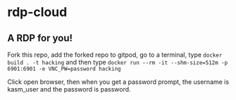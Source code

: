 # rdp-cloud
A RDP for you!
---

Fork this repo, add the forked repo to gitpod, go to a terminal, type `docker build . -t hacking` and then type `docker run --rm -it --shm-size=512m -p 6901:6901 -e VNC_PW=password hacking`

Click open browser, then when you get a password prompt, the username is kasm_user and the password is password.
